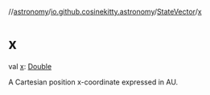 //[astronomy](../../../index.md)/[io.github.cosinekitty.astronomy](../index.md)/[StateVector](index.md)/[x](x.md)

# x

val [x](x.md): [Double](https://kotlinlang.org/api/latest/jvm/stdlib/kotlin/-double/index.html)

A Cartesian position x-coordinate expressed in AU.
